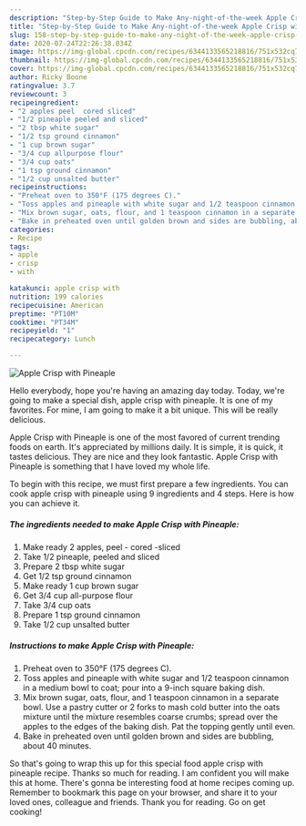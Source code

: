 ```yaml
---
description: "Step-by-Step Guide to Make Any-night-of-the-week Apple Crisp with Pineaple"
title: "Step-by-Step Guide to Make Any-night-of-the-week Apple Crisp with Pineaple"
slug: 158-step-by-step-guide-to-make-any-night-of-the-week-apple-crisp-with-pineaple
date: 2020-07-24T22:26:38.034Z
image: https://img-global.cpcdn.com/recipes/6344133565218816/751x532cq70/apple-crisp-with-pineaple-recipe-main-photo.jpg
thumbnail: https://img-global.cpcdn.com/recipes/6344133565218816/751x532cq70/apple-crisp-with-pineaple-recipe-main-photo.jpg
cover: https://img-global.cpcdn.com/recipes/6344133565218816/751x532cq70/apple-crisp-with-pineaple-recipe-main-photo.jpg
author: Ricky Boone
ratingvalue: 3.7
reviewcount: 3
recipeingredient:
- "2 apples peel  cored sliced"
- "1/2 pineaple peeled and sliced"
- "2 tbsp white sugar"
- "1/2 tsp ground cinnamon"
- "1 cup brown sugar"
- "3/4 cup allpurpose flour"
- "3/4 cup oats"
- "1 tsp ground cinnamon"
- "1/2 cup unsalted butter"
recipeinstructions:
- "Preheat oven to 350°F (175 degrees C)."
- "Toss apples and pineaple with white sugar and 1/2 teaspoon cinnamon in a medium bowl to coat; pour into a 9-inch square baking dish."
- "Mix brown sugar, oats, flour, and 1 teaspoon cinnamon in a separate bowl. Use a pastry cutter or 2 forks to mash cold butter into the oats mixture until the mixture resembles coarse crumbs; spread over the apples to the edges of the baking dish. Pat the topping gently until even."
- "Bake in preheated oven until golden brown and sides are bubbling, about 40 minutes."
categories:
- Recipe
tags:
- apple
- crisp
- with

katakunci: apple crisp with 
nutrition: 199 calories
recipecuisine: American
preptime: "PT10M"
cooktime: "PT34M"
recipeyield: "1"
recipecategory: Lunch

---
```



![Apple Crisp with Pineaple](https://img-global.cpcdn.com/recipes/6344133565218816/751x532cq70/apple-crisp-with-pineaple-recipe-main-photo.jpg)

Hello everybody, hope you're having an amazing day today. Today, we're going to make a special dish, apple crisp with pineaple. It is one of my favorites. For mine, I am going to make it a bit unique. This will be really delicious.

Apple Crisp with Pineaple is one of the most favored of current trending foods on earth. It's appreciated by millions daily. It is simple, it is quick, it tastes delicious. They are nice and they look fantastic. Apple Crisp with Pineaple is something that I have loved my whole life.




To begin with this recipe, we must first prepare a few ingredients. You can cook apple crisp with pineaple using 9 ingredients and 4 steps. Here is how you can achieve it.

##### The ingredients needed to make Apple Crisp with Pineaple:

1. Make ready 2 apples, peel - cored -sliced
1. Take 1/2 pineaple, peeled and sliced
1. Prepare 2 tbsp white sugar
1. Get 1/2 tsp ground cinnamon
1. Make ready 1 cup brown sugar
1. Get 3/4 cup all-purpose flour
1. Take 3/4 cup oats
1. Prepare 1 tsp ground cinnamon
1. Take 1/2 cup unsalted butter




##### Instructions to make Apple Crisp with Pineaple:

1. Preheat oven to 350°F (175 degrees C).
1. Toss apples and pineaple with white sugar and 1/2 teaspoon cinnamon in a medium bowl to coat; pour into a 9-inch square baking dish.
1. Mix brown sugar, oats, flour, and 1 teaspoon cinnamon in a separate bowl. Use a pastry cutter or 2 forks to mash cold butter into the oats mixture until the mixture resembles coarse crumbs; spread over the apples to the edges of the baking dish. Pat the topping gently until even.
1. Bake in preheated oven until golden brown and sides are bubbling, about 40 minutes.




So that's going to wrap this up for this special food apple crisp with pineaple recipe. Thanks so much for reading. I am confident you will make this at home. There's gonna be interesting food at home recipes coming up. Remember to bookmark this page on your browser, and share it to your loved ones, colleague and friends. Thank you for reading. Go on get cooking!
